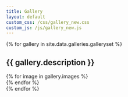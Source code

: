 ```yaml
---
title: Gallery
layout: default
custom_css: /css/gallery_new.css
custom_js: /js/gallery_new.js
---
```


<section>
{% for gallery in site.data.galleries.galleryset %}
    <h2>{{ gallery.description }}</h2>
    <div class="gallery" id="gallery">
    {% for image in gallery.images %}
        <div class="gallery-item">
            <div class="content"><img src="{{ site.data.galleries.imagefolder }}/{{ image.name }}" alt=""></div>
        </div>
    {% endfor %}
    </div>
{% endfor %}
</section>